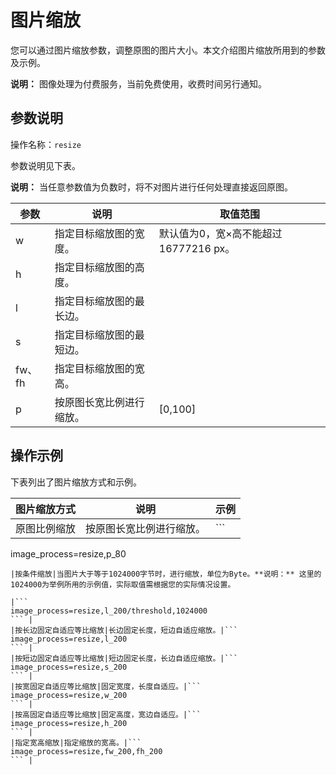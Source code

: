 # 图片缩放

您可以通过图片缩放参数，调整原图的图片大小。本文介绍图片缩放所用到的参数及示例。

**说明：** 图像处理为付费服务，当前免费使用，收费时间另行通知。

## 参数说明

操作名称：`resize`

参数说明见下表。

**说明：** 当任意参数值为负数时，将不对图片进行任何处理直接返回原图。

|参数|说明|取值范围|
|--|--|----|
|w|指定目标缩放图的宽度。|默认值为0，宽×高不能超过16777216 px。|
|h|指定目标缩放图的高度。|
|l|指定目标缩放图的最长边。|
|s|指定目标缩放图的最短边。|
|fw、fh|指定目标缩放图的宽高。|
|p|按原图长宽比例进行缩放。|\[0,100\]|

## 操作示例

下表列出了图片缩放方式和示例。

|图片缩放方式|说明|示例|
|------|--|--|
|原图比例缩放|按原图长宽比例进行缩放。|```
image_process=resize,p_80
``` |
|按条件缩放|当图片大于等于1024000字节时，进行缩放，单位为Byte。**说明：** 这里的1024000为举例所用的示例值，实际取值需根据您的实际情况设置。

|```
image_process=resize,l_200/threshold,1024000
``` |
|按长边固定自适应等比缩放|长边固定长度，短边自适应缩放。|```
image_process=resize,l_200
``` |
|按短边固定自适应等比缩放|短边固定长度，长边自适应缩放。|```
image_process=resize,s_200
``` |
|按宽固定自适应等比缩放|固定宽度，长度自适应。|```
image_process=resize,w_200
``` |
|按高固定自适应等比缩放|固定高度，宽边自适应。|```
image_process=resize,h_200
``` |
|指定宽高缩放|指定缩放的宽高。|```
image_process=resize,fw_200,fh_200
``` |

